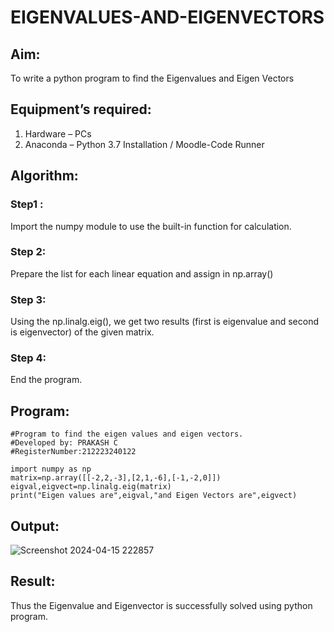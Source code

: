 # EIGENVALUES-AND-EIGENVECTORS
## Aim:
To write a python program to find the Eigenvalues and Eigen Vectors
## Equipment’s required:
1. 	Hardware – PCs
2. 	Anaconda – Python 3.7 Installation / Moodle-Code Runner
## Algorithm:
### Step1 : 
Import the numpy module to use the built-in function for calculation.
### Step 2: 
Prepare the list for each linear equation and assign in np.array()
### Step 3: 
Using the np.linalg.eig(),  we get two results (first is eigenvalue and second is eigenvector) of the given matrix.
### Step 4: 
End the program.
## Program:
````
#Program to find the eigen values and eigen vectors.
#Developed by: PRAKASH C
#RegisterNumber:212223240122

import numpy as np
matrix=np.array([[-2,2,-3],[2,1,-6],[-1,-2,0]])
eigval,eigvect=np.linalg.eig(matrix)
print("Eigen values are",eigval,"and Eigen Vectors are",eigvect)
````
## Output:

![Screenshot 2024-04-15 222857](https://github.com/Prakash-Chandran/EIGENVALUES-AND-EIGENVECTORS/assets/147120899/c9ae4b22-57d2-4883-a941-d68bba75046f)


## Result:
Thus the Eigenvalue and Eigenvector is successfully solved using python program.
